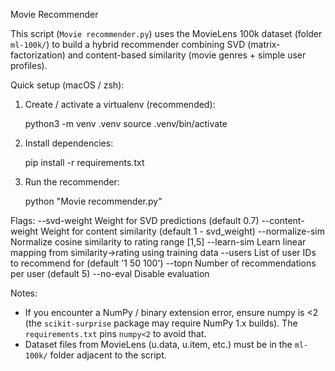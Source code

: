 Movie Recommender

This script (`Movie recommender.py`) uses the MovieLens 100k dataset (folder `ml-100k/`) to build a hybrid recommender combining SVD (matrix-factorization) and content-based similarity (movie genres + simple user profiles).

Quick setup (macOS / zsh):

1) Create / activate a virtualenv (recommended):

   python3 -m venv .venv
   source .venv/bin/activate

2) Install dependencies:

   pip install -r requirements.txt

3) Run the recommender:

   python "Movie recommender.py"

Flags:
  --svd-weight     Weight for SVD predictions (default 0.7)
  --content-weight Weight for content similarity (default 1 - svd_weight)
  --normalize-sim  Normalize cosine similarity to rating range [1,5]
  --learn-sim      Learn linear mapping from similarity->rating using training data
  --users          List of user IDs to recommend for (default '1 50 100')
  --topn           Number of recommendations per user (default 5)
  --no-eval        Disable evaluation

Notes:
- If you encounter a NumPy / binary extension error, ensure numpy is <2 (the `scikit-surprise` package may require NumPy 1.x builds). The `requirements.txt` pins `numpy<2` to avoid that.
- Dataset files from MovieLens (u.data, u.item, etc.) must be in the `ml-100k/` folder adjacent to the script.
